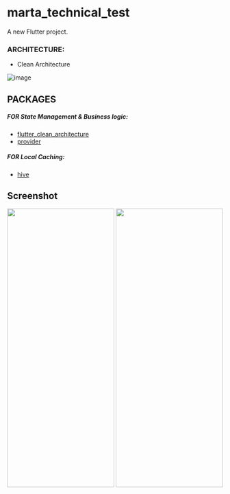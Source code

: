 # marta_technical_test

A new Flutter project.

### ARCHITECTURE:

- Clean Architecture

![image](https://user-images.githubusercontent.com/45595606/268516921-9e8d7eec-8de0-416f-ad1b-eee5a4561a61.png)

## PACKAGES

##### FOR State Management & Business logic:

- [flutter_clean_architecture](https://pub.dev/packages/flutter_clean_architecture)
- [provider](https://pub.dev/packages/provider)

##### FOR Local Caching:

- [hive](https://pub.dev/packages/hive)

## Screenshot
<img src="https://github.com/Blackterm/marta_technical_test/assets/59890493/a52c67fe-f199-45ae-8257-93f68e2beb4f" width="250" height="650">

<img src="https://github.com/Blackterm/marta_technical_test/assets/59890493/95862f8f-8d0a-4ed4-bfb0-efcab3ed5515" width="250" height="650">

